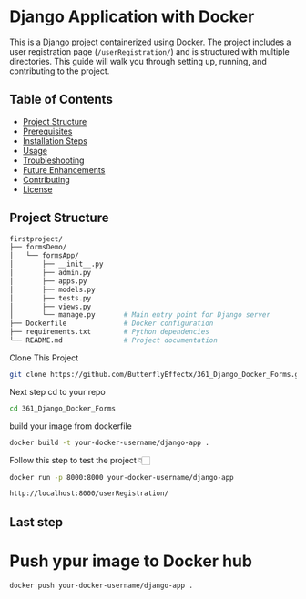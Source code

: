 # Django Application with Docker

This is a Django project containerized using Docker. The project includes a user registration page (`/userRegistration/`) and is structured with multiple directories. This guide will walk you through setting up, running, and contributing to the project.

## Table of Contents
- [Project Structure](#project-structure)
- [Prerequisites](#prerequisites)
- [Installation Steps](#installation-steps)
- [Usage](#usage)
- [Troubleshooting](#troubleshooting)
- [Future Enhancements](#future-enhancements)
- [Contributing](#contributing)
- [License](#license)

## Project Structure

```bash
firstproject/
├── formsDemo/
│   └── formsApp/
│       ├── __init__.py
│       ├── admin.py
│       ├── apps.py
│       ├── models.py
│       ├── tests.py
│       ├── views.py
│       └── manage.py       # Main entry point for Django server
├── Dockerfile              # Docker configuration
├── requirements.txt        # Python dependencies
└── README.md               # Project documentation
```
Clone This Project
```bash
git clone https://github.com/ButterflyEffectx/361_Django_Docker_Forms.git
```
Next step cd to your repo
```bash
cd 361_Django_Docker_Forms
```
build your image from dockerfile
```bash
docker build -t your-docker-username/django-app .
```
Follow this step to test the project 👇🏻
```bash
docker run -p 8000:8000 your-docker-username/django-app
```
```bash
http://localhost:8000/userRegistration/
```

## Last step
# Push ypur image to Docker hub
```bash
docker push your-docker-username/django-app .
```
